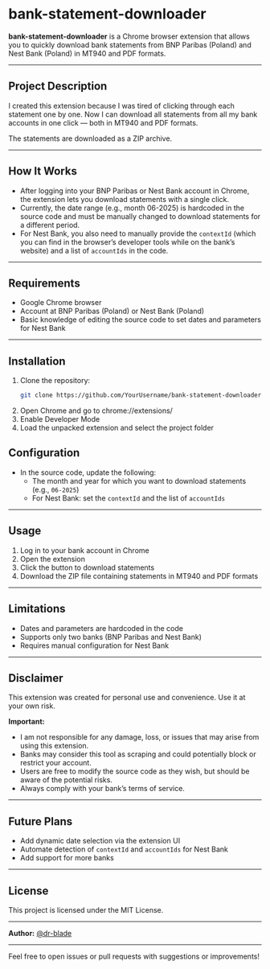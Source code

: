 # bank-statement-downloader

**bank-statement-downloader** is a Chrome browser extension that allows you to quickly download bank statements from BNP Paribas (Poland) and Nest Bank (Poland) in MT940 and PDF formats.

---

## Project Description

I created this extension because I was tired of clicking through each statement one by one. Now I can download all statements from all my bank accounts in one click — both in MT940 and PDF formats.

The statements are downloaded as a ZIP archive.

---

## How It Works

- After logging into your BNP Paribas or Nest Bank account in Chrome, the extension lets you download statements with a single click.
- Currently, the date range (e.g., month 06-2025) is hardcoded in the source code and must be manually changed to download statements for a different period.
- For Nest Bank, you also need to manually provide the `contextId` (which you can find in the browser’s developer tools while on the bank’s website) and a list of `accountIds` in the code.

---

## Requirements

- Google Chrome browser
- Account at BNP Paribas (Poland) or Nest Bank (Poland)
- Basic knowledge of editing the source code to set dates and parameters for Nest Bank

---

## Installation

1. Clone the repository:
   ```bash
   git clone https://github.com/YourUsername/bank-statement-downloader.git
2. Open Chrome and go to chrome://extensions/
3. Enable Developer Mode
4. Load the unpacked extension and select the project folder

## Configuration

- In the source code, update the following:
  - The month and year for which you want to download statements (e.g., `06-2025`)
  - For Nest Bank: set the `contextId` and the list of `accountIds`

---

## Usage

1. Log in to your bank account in Chrome
2. Open the extension
3. Click the button to download statements
4. Download the ZIP file containing statements in MT940 and PDF formats

---

## Limitations

- Dates and parameters are hardcoded in the code
- Supports only two banks (BNP Paribas and Nest Bank)
- Requires manual configuration for Nest Bank

---

## Disclaimer

This extension was created for personal use and convenience. Use it at your own risk.

**Important:**

- I am not responsible for any damage, loss, or issues that may arise from using this extension.
- Banks may consider this tool as scraping and could potentially block or restrict your account.
- Users are free to modify the source code as they wish, but should be aware of the potential risks.
- Always comply with your bank’s terms of service.

---

## Future Plans

- Add dynamic date selection via the extension UI
- Automate detection of `contextId` and `accountIds` for Nest Bank
- Add support for more banks

---

## License

This project is licensed under the MIT License.

---

**Author:** [@dr-blade](https://github.com/Tdr-blade)

---

Feel free to open issues or pull requests with suggestions or improvements!
